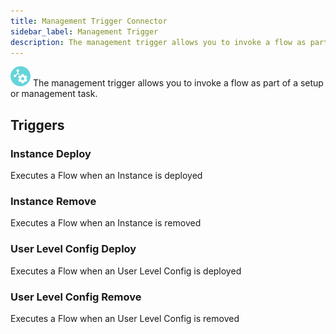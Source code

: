 ```yaml
---
title: Management Trigger Connector
sidebar_label: Management Trigger
description: The management trigger allows you to invoke a flow as part of a setup or management task.
---
```


![Management Trigger](./assets/management-trigger.png#connector-icon)
The management trigger allows you to invoke a flow as part of a setup or management task.

## Triggers

### Instance Deploy

Executes a Flow when an Instance is deployed

### Instance Remove

Executes a Flow when an Instance is removed

### User Level Config Deploy

Executes a Flow when an User Level Config is deployed

### User Level Config Remove

Executes a Flow when an User Level Config is removed
